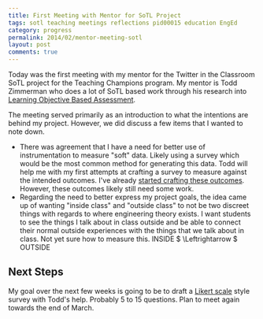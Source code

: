 ```yaml
---
title: First Meeting with Mentor for SoTL Project
tags: sotl teaching meetings reflections pid00015 education EngEd
category: progress
permalink: 2014/02/mentor-meeting-sotl
layout: post
comments: true
---
```


Today was the first meeting with my mentor for the Twitter in the Classroom SoTL project for the Teaching Champions program. My mentor is Todd Zimmerman who does a lot of SoTL based work through his research into [Learning Objective Based Assessment](http://talkingphysics.wordpress.com/).

The meeting served primarily as an introduction to what the intentions are behind my project. However, we did discuss a few items that I wanted to note down.

+ There was agreement that I have a need for better use of instrumentation to measure "soft" data. Likely using a survey which would be the most common method for generating this data. Todd will help me with my first attempts at crafting a survey to measure against the intended outcomes. I've already [started crafting these outcomes](http://notebook.devinberg.com/2014/01/intro-sotl-project). However, these outcomes likely still need some work.
+ Regarding the need to better express my project goals, the idea came up of wanting "inside class" and "outside class" to not be two discreet things with regards to where engineering theory exists. I want students to see the things I talk about in class outside and be able to connect their normal outside experiences with the things that we talk about in class. Not yet sure how to measure this. INSIDE $ \Leftrightarrow $ OUTSIDE

## Next Steps
My goal over the next few weeks is going to be to draft a [Likert scale](http://en.wikipedia.org/wiki/Likert_scale) style survey with Todd's help. Probably 5 to 15 questions. Plan to meet again towards the end of March.
